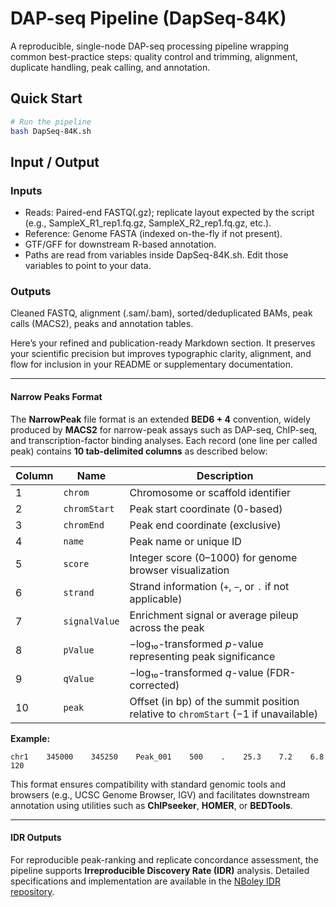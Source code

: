 # DAP-seq Pipeline (DapSeq-84K)

A reproducible, single-node DAP-seq processing pipeline wrapping common best-practice steps:
quality control and trimming, alignment, duplicate handling, peak calling, and annotation.

## Quick Start

```bash
# Run the pipeline
bash DapSeq-84K.sh
```


## Input / Output
### Inputs
- Reads: Paired-end FASTQ(.gz); replicate layout expected by the script (e.g., SampleX_R1_rep1.fq.gz, SampleX_R2_rep1.fq.gz, etc.).
- Reference: Genome FASTA (indexed on-the-fly if not present).
- GTF/GFF for downstream R-based annotation.
- Paths are read from variables inside DapSeq-84K.sh. Edit those variables to point to your data.


### Outputs
Cleaned FASTQ, alignment (.sam/.bam), sorted/deduplicated BAMs, peak calls (MACS2), peaks and annotation tables.


Here’s your refined and publication-ready Markdown section.
It preserves your scientific precision but improves typographic clarity, alignment, and flow for inclusion in your README or supplementary documentation.

---

#### Narrow Peaks Format

The **NarrowPeak** file format is an extended **BED6 + 4** convention, widely produced by **MACS2** for narrow-peak assays such as DAP-seq, ChIP-seq, and transcription-factor binding analyses.
Each record (one line per called peak) contains **10 tab-delimited columns** as described below:

| **Column** | **Name**      | **Description**                                                                    |
| ---------- | ------------- | ---------------------------------------------------------------------------------- |
| 1          | `chrom`       | Chromosome or scaffold identifier                                                  |
| 2          | `chromStart`  | Peak start coordinate (0-based)                                                    |
| 3          | `chromEnd`    | Peak end coordinate (exclusive)                                                    |
| 4          | `name`        | Peak name or unique ID                                                             |
| 5          | `score`       | Integer score (0–1000) for genome browser visualization                            |
| 6          | `strand`      | Strand information (`+`, `−`, or `.` if not applicable)                            |
| 7          | `signalValue` | Enrichment signal or average pileup across the peak                                |
| 8          | `pValue`      | −log₁₀-transformed *p*-value representing peak significance                        |
| 9          | `qValue`      | −log₁₀-transformed *q*-value (FDR-corrected)                                       |
| 10         | `peak`        | Offset (in bp) of the summit position relative to `chromStart` (−1 if unavailable) |

**Example:**

```text
chr1    345000    345250    Peak_001    500    .    25.3    7.2    6.8    120
```

This format ensures compatibility with standard genomic tools and browsers (e.g., UCSC Genome Browser, IGV) and facilitates downstream annotation using utilities such as **ChIPseeker**, **HOMER**, or **BEDTools**.

---

#### IDR Outputs

For reproducible peak-ranking and replicate concordance assessment, the pipeline supports **Irreproducible Discovery Rate (IDR)** analysis.
Detailed specifications and implementation are available in the [NBoley IDR repository](https://github.com/nboley/idr).
